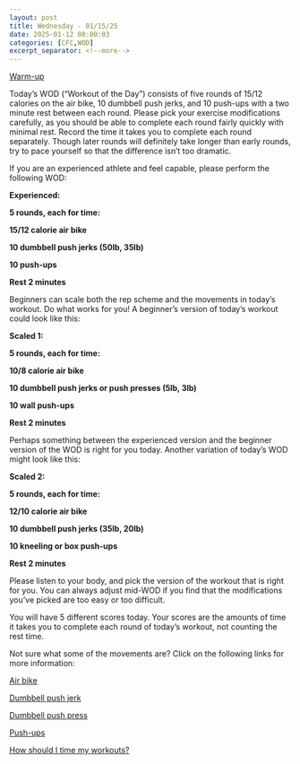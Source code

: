 ```yaml
---
layout: post
title: Wednesday - 01/15/25
date: 2025-01-12 00:00:03
categories: [CFC,WOD]
excerpt_separator: <!--more-->
---
```

[Warm-up](https://communityfitnessclub.wixsite.com/website/post/basic-full-body-warm-up)

Today’s WOD (“Workout of the Day”) consists of five rounds of 15/12 calories on the air bike, 10 dumbbell push jerks, and 10 push-ups with a two minute rest between each round. Please pick your exercise modifications carefully, as you should be able to complete each round fairly quickly with minimal rest.  Record the time it takes you to complete each round separately. Though later rounds will definitely take longer than early rounds, try to pace yourself so that the difference isn’t too dramatic.

If you are an experienced athlete and feel capable, please perform the following WOD:

**Experienced:**

**5 rounds, each for time:**

**15/12 calorie air bike**

**10 dumbbell push jerks (50lb, 35lb)**

**10 push-ups**

**Rest 2 minutes**
<!--more-->

Beginners can scale both the rep scheme and the movements in today’s workout. Do what works for you! A beginner’s version of today’s workout could look like this:

**Scaled 1:**

**5 rounds, each for time:**

**10/8 calorie air bike**

**10 dumbbell push jerks or push presses (5lb, 3lb)**

**10 wall push-ups**

**Rest 2 minutes**

Perhaps something between the experienced version and the beginner version of the WOD is right for you today. Another variation of today’s WOD might look like this:

**Scaled 2:**

**5 rounds, each for time:**

**12/10 calorie air bike**

**10 dumbbell push jerks (35lb, 20lb)**

**10 kneeling or box push-ups**

**Rest 2 minutes**

Please listen to your body, and pick the version of the workout that is right for you. You can always adjust mid-WOD if you find that the modifications you’ve picked are too easy or too difficult.

You will have 5 different scores today. Your scores are the amounts of time it takes you to complete each round of today’s workout, not counting the rest time. 

Not sure what some of the movements are? Click on the following links for more information:

[Air bike](https://communityfitnessclub.wixsite.com/website/post/air-bike) 

[Dumbbell push jerk](https://www.youtube.com/watch?v=rnN3pYswScE) 

[Dumbbell push press](https://communityfitnessclub.wixsite.com/website/post/dumbbell-push-press)

[Push-ups](https://communityfitnessclub.wixsite.com/website/post/push-ups)  

[How should I time my workouts?](https://communityfitnessclub.wixsite.com/website/post/how-should-i-time-my-workouts)
